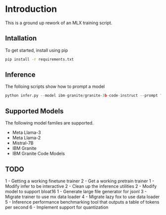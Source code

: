 # Introduction
This is a ground up rework of an MLX training script.

## Intallation
To get started, install using pip

```bash
pip install -r requirements.txt
```

## Inference
The folloing scripts show how to prompt a model

```python
python infer.py --model ibm-granite/granite-3b-code-instruct --prompt "write a fibonacci function in python"
```

## Supported Models
The following model familes are supported.

- Meta Llama-3
- Meta Llama-2
- Mistral-7B
- IBM Granite
- IBM Granite Code Models

TODO
--------
1 - Getting a working finetune trainer
2 - Get a working pretrain trainer
1 - Modify infer to be interactive
2 - Clean up the inference utilities
2 - Modify model to support bloat16
1 - Generate large file generator for jsonl
3 - Migrate trainer to use mx data loader
4 - Migrate lazy fox to use data loader
5 - Inference performance benchmarking tool that outputs a table of tokens per second
6 - Implement support for quantization

